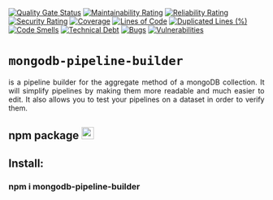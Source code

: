 <p style="text-align: center; width: 100%;">

[![Quality Gate Status](https://sonarcloud.io/api/project_badges/measure?project=MikeDev75015_mongodb-pipeline-builder&metric=alert_status)](https://sonarcloud.io/dashboard?id=MikeDev75015_mongodb-pipeline-builder)
[![Maintainability Rating](https://sonarcloud.io/api/project_badges/measure?project=MikeDev75015_mongodb-pipeline-builder&metric=sqale_rating)](https://sonarcloud.io/dashboard?id=MikeDev75015_mongodb-pipeline-builder)
[![Reliability Rating](https://sonarcloud.io/api/project_badges/measure?project=MikeDev75015_mongodb-pipeline-builder&metric=reliability_rating)](https://sonarcloud.io/dashboard?id=MikeDev75015_mongodb-pipeline-builder)
[![Security Rating](https://sonarcloud.io/api/project_badges/measure?project=MikeDev75015_mongodb-pipeline-builder&metric=security_rating)](https://sonarcloud.io/dashboard?id=MikeDev75015_mongodb-pipeline-builder)
[![Coverage](https://sonarcloud.io/api/project_badges/measure?project=MikeDev75015_mongodb-pipeline-builder&metric=coverage)](https://sonarcloud.io/dashboard?id=MikeDev75015_mongodb-pipeline-builder)
[![Lines of Code](https://sonarcloud.io/api/project_badges/measure?project=MikeDev75015_mongodb-pipeline-builder&metric=ncloc)](https://sonarcloud.io/dashboard?id=MikeDev75015_mongodb-pipeline-builder)
[![Duplicated Lines (%)](https://sonarcloud.io/api/project_badges/measure?project=MikeDev75015_mongodb-pipeline-builder&metric=duplicated_lines_density)](https://sonarcloud.io/dashboard?id=MikeDev75015_mongodb-pipeline-builder)
[![Code Smells](https://sonarcloud.io/api/project_badges/measure?project=MikeDev75015_mongodb-pipeline-builder&metric=code_smells)](https://sonarcloud.io/dashboard?id=MikeDev75015_mongodb-pipeline-builder)
[![Technical Debt](https://sonarcloud.io/api/project_badges/measure?project=MikeDev75015_mongodb-pipeline-builder&metric=sqale_index)](https://sonarcloud.io/dashboard?id=MikeDev75015_mongodb-pipeline-builder)
[![Bugs](https://sonarcloud.io/api/project_badges/measure?project=MikeDev75015_mongodb-pipeline-builder&metric=bugs)](https://sonarcloud.io/dashboard?id=MikeDev75015_mongodb-pipeline-builder)
[![Vulnerabilities](https://sonarcloud.io/api/project_badges/measure?project=MikeDev75015_mongodb-pipeline-builder&metric=vulnerabilities)](https://sonarcloud.io/dashboard?id=MikeDev75015_mongodb-pipeline-builder)

# `mongodb-pipeline-builder`
</p>

<p style="text-align: justify; width: 100%;">
is a pipeline builder for the aggregate method of a mongoDB collection. It will simplify pipelines by making them more readable and much easier to edit. It also allows you to test your pipelines on a dataset in order to verify them.
</p>

## npm package <img src="https://pbs.twimg.com/media/EDoWJbUXYAArclg.png" width="24" height="24" />

## Install:

### npm i mongodb-pipeline-builder


